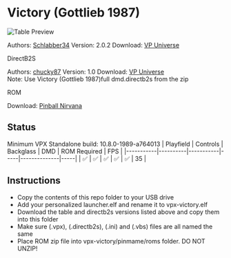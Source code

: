 # Victory (Gottlieb 1987)

![Table Preview](https://vpuniverse.com/screenshots/monthly_2022_05/Victory202.png.7b9ac1f3b3710b32726655b8cb326f03.png)

Authors: [Schlabber34](https://vpuniverse.com/profile/11680-schlabber34/)
Version: 2.0.2
Download: [VP Universe](https://vpuniverse.com/files/file/10390-victory-gottlieb-1987/)

DirectB2S

Authors: [chucky87](https://vpuniverse.com/profile/10099-chucky87/)
Version: 1.0
Download: [VP Universe](https://vpuniverse.com/files/file/4737-victory-premier-1987-2scr-et-3scr-with-animation/)  
Note: Use Victory (Gottlieb 1987)full dmd.directb2s from the zip

ROM

Download: [Pinball Nirvana](https://pinballnirvana.com/forums/resources/victory.2562/)

## Status 

Minimum VPX Standalone build: 10.8.0-1989-a764013
| Playfield | Controls | Backglass | DMD | ROM Required | FPS | 
|-----------|----------|-----------|-----|--------------|-----|
| :white_check_mark: | :white_check_mark: | :white_check_mark: | :white_check_mark: | :white_check_mark: | 35 |

## Instructions

- Copy the contents of this repo folder to your USB drive
- Add your personalized launcher.elf and rename it to vpx-victory.elf
- Download the table and directb2s versions listed above and copy them into this folder
- Make sure (.vpx), (.directb2s), (.ini) and (.vbs) files are all named the same
- Place ROM zip file into vpx-victory/pinmame/roms folder. DO NOT UNZIP!
